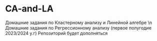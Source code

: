 # CA-and-LA
Домашние задания по Кластерному анализу и Линейной алгебре \n
Домашние задания по Регрессионному анализу (первое полугодие 2023/2024 у.г)
Репозиторий будет дополняться
